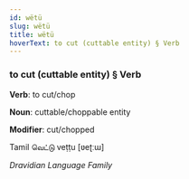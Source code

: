 ```yaml
---
id: wëtü
slug: wëtü
title: wëtü
hoverText: to cut (cuttable entity) § Verb
---
```


### to cut (cuttable entity) § Verb

**Verb**: to cut/chop

**Noun**: cuttable/choppable entity

**Modifier**: cut/chopped

Tamil வெட்டு veṭṭu [ʋeʈːɯ]

*Dravidian Language Family*